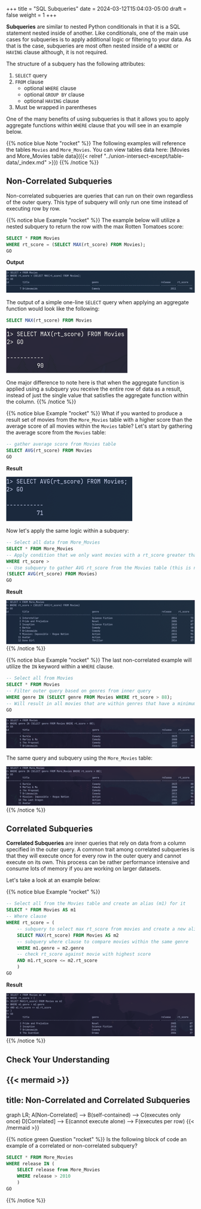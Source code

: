 +++
title = "SQL Subqueries"
date = 2024-03-12T15:04:03-05:00
draft = false
weight = 1
+++

**Subqueries** are similar to nested Python conditionals in that it is a SQL statement nested inside of another. Like conditionals, one of the main use cases for subqueries is to apply additional logic or filtering to your data. As that is the case, subqueries are most often nested inside of a `WHERE` or `HAVING` clause although, it is not required. 

The structure of a subquery has the following attributes:
1. `SELECT` query
1. `FROM` clause
    - optional `WHERE` clause
    - optional `GROUP BY` clause
    - optional `HAVING` clause
1. Must be wrapped in parentheses

One of the many benefits of using subqueries is that it allows you to apply aggregate functions within  `WHERE` clause that you will see in an example below.

{{% notice blue Note "rocket" %}}
The following examples will reference the tables `Movies` and `More_Movies`. You can view tables data here: [Movies and More_Movies table data]({{< relref "../union-intersect-except/table-data/_index.md" >}})
{{% /notice %}}

## Non-Correlated Subqueries

Non-correlated subqueries are queries that can run on their own regardless of the outer query. This type of subquery will only run one time instead of executing row by row.

{{% notice blue Example "rocket" %}}
The example below will utilize a nested subquery to return the row with the max Rotten Tomatoes score:

```SQL {linenos=table}
SELECT * FROM Movies
WHERE rt_score = (SELECT MAX(rt_score) FROM Movies);
GO
```

**Output**

![Subquery within a WHERE clause of a SELECT statement](pictures/subquery.png?classes=border)

The output of a simple one-line `SELECT` query when applying an aggregate function would look like the following:

```SQL
SELECT MAX(rt_score) FROM Movies
```

![Single-line select query applying an aggregate function](pictures/simple-select-query.png?classes=border)

One major difference to note here is that when the aggregate function is applied using a subquery you receive the entire row of data as a result, instead of just the single value that satisfies the aggregate function within the column.
{{% /notice %}}

{{% notice blue Example "rocket" %}}
What if you wanted to produce a result set of movies from the `More_Movies` table with a higher score than the average score of all movies within the `Movies` table? Let's start by gathering the average score from the `Movies` table:

```sql
-- gather average score from Movies table
SELECT AVG(rt_score) FROM Movies
GO
```

**Result**

![Result from running a SELECT AVG() query on the Movies table](pictures/rt-avg-score-from-movies.png?classes=border)

Now let's apply the same logic within a subquery:

```sql
-- Select all data from More_Movies
SELECT * FROM More_Movies
-- Apply condition that we only want movies with a rt_score greater than --> subquery statement/expression
WHERE rt_score > 
-- Use subquery to gather AVG rt_score from the Movies table (this is non-correlated as it does not reference and columns within the More_Movies table)
(SELECT AVG(rt_score) FROM Movies)
GO
```

**Result**

![Result from running a subquery using the same logic above on a separate table of data](pictures/rt-avg-score-compare.png?classes=border)
{{% /notice %}}

{{% notice blue Example "rocket" %}}
The last non-correlated example will utilize the `IN` keyword within a `WHERE` clause.

```sql
-- Select all from Movies
SELECT * FROM Movies
-- Filter outer query based on genres from inner query
WHERE genre IN (SELECT genre FROM Movies WHERE rt_score > 88);
-- Will result in all movies that are within genres that have a minimum of one film with a score above 88
GO
```

![Query utilizing the IN keyword within a WHERE clause against the Movies table](pictures/where-in.png?classes=border)

The same query and subquery using the `More_Movies` table:

![Query using the IN keyword within a WHERE clause against the More_Movies table](pictures/more-movies-where-in.png?classes=border)
{{% /notice %}}

## Correlated Subqueries

**Correlated Subqueries** are inner queries that rely on data from a column specified in the outer query. A common trait among correlated subqueries is that they will execute once for every row in the outer query and cannot execute on its own. This process can be rather performance intensive and consume lots of memory if you are working on larger datasets. 

Let's take a look at an example below:

{{% notice blue Example "rocket" %}}
```sql
-- Select all from the Movies table and create an alias (m1) for it
SELECT * FROM Movies AS m1
-- Where clause 
WHERE rt_score = (
    -- subquery to select max rt_score from movies and create a new alias (m2) for it
    SELECT MAX(rt_score) FROM Movies AS m2
    -- subquery where clause to compare movies within the same genre
    WHERE m1.genre = m2.genre
    -- check rt_score against movie with highest score
    AND m1.rt_score <= m2.rt_score
    )
GO
```

**Result**

![Correlated subquery against the movies table, comparing the rt_scores within the same genre](pictures/correlated-subquery-example.png?classes=border)
{{% /notice %}}

## Check Your Understanding

{{< mermaid >}}
---
title: Non-Correlated and Correlated Subqueries
---
graph LR;
    A[Non-Correlated] --> B(self-contained) --> C(executes only once)
    D[Correlated] --> E(cannot execute alone) --> F(executes per row)
{{< /mermaid >}}

{{% notice green Question "rocket" %}}
Is the following block of code an example of a correlated or non-correlated subquery?

```sql
SELECT * FROM More_Movies
WHERE release IN (
    SELECT release from More_Movies 
    WHERE release > 2010
    )
GO
```
<!-- Solution: non-correlated -->
{{% /notice %}}